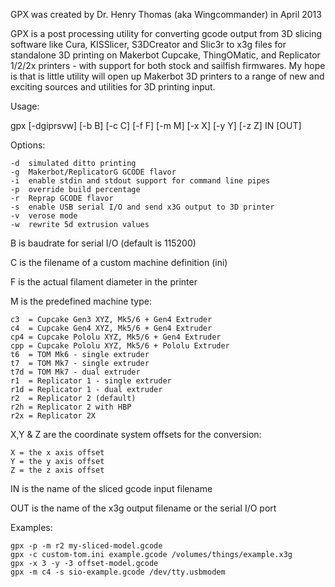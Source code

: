 GPX was created by Dr. Henry Thomas (aka Wingcommander) in April 2013

GPX is a post processing utility for converting gcode output from 3D slicing software like
Cura, KISSlicer, S3DCreator and Slic3r to x3g files for standalone 3D printing on Makerbot
Cupcake, ThingOMatic, and Replicator 1/2/2x printers - with support for both stock and
sailfish firmwares. My hope is that is little utility will open up Makerbot 3D printers to
a range of new and exciting sources and utilities for 3D printing input.

Usage:

gpx [-dgiprsvw] [-b B] [-c C] [-f F] [-m M] [-x X] [-y Y] [-z Z] IN [OUT]

Options:

	-d	simulated ditto printing
	-g	Makerbot/ReplicatorG GCODE flavor
	-i	enable stdin and stdout support for command line pipes
	-p	override build percentage
	-r	Reprap GCODE flavor
	-s	enable USB serial I/O and send x3G output to 3D printer
	-v	verose mode
	-w	rewrite 5d extrusion values

B is baudrate for serial I/O (default is 115200)

C is the filename of a custom machine definition (ini)

F is the actual filament diameter in the printer

M is the predefined machine type:

	c3  = Cupcake Gen3 XYZ, Mk5/6 + Gen4 Extruder
	c4  = Cupcake Gen4 XYZ, Mk5/6 + Gen4 Extruder
	cp4 = Cupcake Pololu XYZ, Mk5/6 + Gen4 Extruder
	cpp = Cupcake Pololu XYZ, Mk5/6 + Pololu Extruder
	t6  = TOM Mk6 - single extruder
	t7  = TOM Mk7 - single extruder
	t7d = TOM Mk7 - dual extruder
	r1  = Replicator 1 - single extruder
	r1d = Replicator 1 - dual extruder
	r2  = Replicator 2 (default)
	r2h = Replicator 2 with HBP
	r2x = Replicator 2X

X,Y & Z are the coordinate system offsets for the conversion:

	X = the x axis offset
	Y = the y axis offset
	Z = the z axis offset

IN is the name of the sliced gcode input filename

OUT is the name of the x3g output filename or the serial I/O port

Examples:

	gpx -p -m r2 my-sliced-model.gcode
	gpx -c custom-tom.ini example.gcode /volumes/things/example.x3g
	gpx -x 3 -y -3 offset-model.gcode
	gpx -m c4 -s sio-example.gcode /dev/tty.usbmodem

